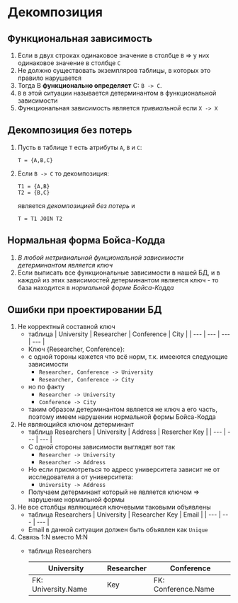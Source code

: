 # Декомпозиция

## Функциональная зависимость
1. Если в двух строках одинаковое значение в столбце `B` => у них одинаковое значение в столбце `C`
1. Не должно существовать экземпляров таблицы, в которых это правило нарушается
1. Тогда B **функционально определяет** C: `B -> C`.
1. `B` в этой ситуации называется детерминантом в функциональной зависимости
1. Функциональная зависимость является _тривиальной_ если `X -> X`

## Декомпозиция без потерь
1. Пусть в таблице `T` есть атрибуты `A`, `B` и `C`:
    ```
    T = {A,B,C}
    ```
1. Если `B -> C` то декомпозиция:
    ```
    T1 = {A,B}
    T2 = {B,C}
    ```

    является _декомпозицией без потерь_ и

    ```
    T = T1 JOIN T2
    ```

## Нормальная форма Бойса-Кодда
1. _В любой нетривиальной фунциональной зависимости детерминантом является ключ_
1. Если выписать все функциональные зависимости в нашей БД, и в каждой из этих зависимостей детерминантом является ключ - то база находится в _нормальной форме Бойса-Кодда_

## Ошибки при проектировании БД
1. Не корректный составной ключ
    * таблица
        | University | Researcher | Conference | City |
        | --- | --- | --- | --- |
    * Ключ {Researcher, Conference}:
    * с одной тороны кажется что всё норм, т.к. имееются следующие зависимости
        * `Researcher, Conference -> University`
        * `Researcher, Conference -> City`
    * но по факту
        * `Researcher -> University`
        * `Conference -> City`
    * таким образом детерминантом является не ключ а его часть, поэтому имеем нарушении нормальной формы Бойса-Кодда
1. Не являющийся ключом детерминант
    * таблица Researchers
        | University | Address | Resercher Key |
        | --- | --- | --- |
    * С одной стороны зависимости выглядят вот так
        * `Researcher -> University`
        * `Researcher -> Address`
    * Но если присмотреться то адресс университета зависит не от исследователя а от университета:
        * `University -> Address`
    * Получаем детерминант который не является ключом => нарушение нормальной формы
1. Не все столбцы являющиеся ключевыми таковыми объявлены
    * таблица Researchers
        | University | Researcher Key | Email |
        | --- | --- | --- |
    * Email в данной ситуации должен быть объявлен как `Unique`
1. Сввязь 1:N вместо M:N
    * таблица Researchers

        | University | Researcher | Conference |
        | --- | --- | --- |
        | FK: University.Name | Key | FK: Conference.Name |
